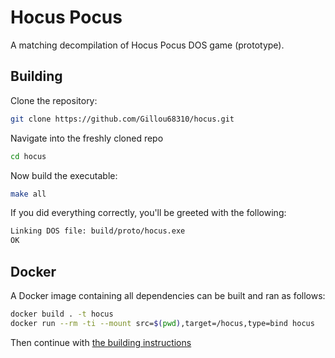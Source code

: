 # Hocus Pocus

A matching decompilation of Hocus Pocus DOS game (prototype).

## Building

Clone the repository:

```sh
git clone https://github.com/Gillou68310/hocus.git
```

Navigate into the freshly cloned repo

```sh
cd hocus
```

Now build the executable:

```sh
make all
```

If you did everything correctly, you'll be greeted with the following:

```sh
Linking DOS file: build/proto/hocus.exe
OK
```

## Docker

A Docker image containing all dependencies can be built and ran as follows:
```sh
docker build . -t hocus
docker run --rm -ti --mount src=$(pwd),target=/hocus,type=bind hocus
```

Then continue with [the building instructions](#Building)
